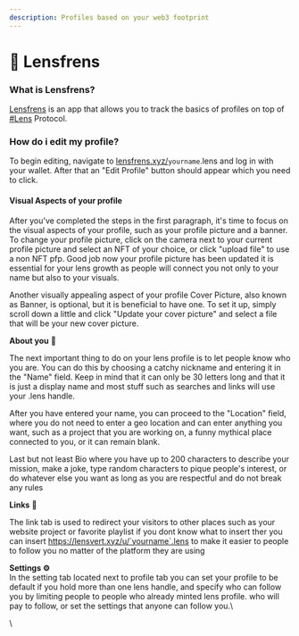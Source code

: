 ```yaml
---
description: Profiles based on your web3 footprint
---
```


# 🌿 Lensfrens

### What is Lensfrens?

[Lensfrens](https://lensfrens.xyz) is an app that allows you to track the basics of profiles on top of [#Lens](https://lenster.xyz/search?q=Lens\&type=pubs\&src=link\_click) Protocol.

### How do i edit my profile?

To begin editing, navigate to [lensfrens.xyz/](https://lensfrens.xyz/)`yourname`.lens and log in with your wallet. After that an "Edit Profile" button should appear which you need to click.

#### Visual Aspects of your profile

After you've completed the steps in the first paragraph, it's time to focus on the visual aspects of your profile, such as your profile picture and a banner. To change your profile picture, click on the camera next to your current profile picture and select an NFT of your choice, or click "upload file" to use a non NFT pfp. Good job now your profile picture has been updated it is essential for your lens growth as people will connect you not only to your name but also to your visuals.

Another visually appealing aspect of your profile Cover Picture, also known as Banner, is optional, but it is beneficial to have one. To set it up, simply scroll down a little and click "Update your cover picture" and select a file that will be your new cover picture.

**About you** 🌱

The next important thing to do on your lens profile is to let people know who you are. You can do this by choosing a catchy nickname and entering it in the "Name" field. Keep in mind that it can only be 30 letters long and that it is just a display name and most stuff such as searches and links will use your .lens handle.

After you have entered your name, you can proceed to the "Location" field, where you do not need to enter a geo location and can enter anything you want, such as a project that you are working on, a funny mythical place connected to you, or it can remain blank.

Last but not least Bio where you have up to 200 characters to describe your mission, make a joke, type random characters to pique people's interest, or do whatever else you want as long as you are respectful and do not break any rules

**Links** 🔗

The link tab is used to redirect your visitors to other places such as your website project or favorite playlist if you dont know what to insert ther you can insert https://lensvert.xyz/u/`yourname`.lens to make it easier to people to follow you no matter of the platform they are using

**Settings ⚙️**\
In the setting tab located next to profile tab you can set your profile to be default if you hold more than one lens handle, and specify who can follow you by limiting people to people who already minted lens profile. who will pay to follow, or set the settings that anyone can follow you.\


\
